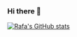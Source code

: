 ### Hi there 👋

[![Rafa's GitHub stats](https://github-readme-stats.vercel.app/api?username=RafaelBarbieru)](https://github.com/RafaelBarbieru/github-readme-stats)

<!--
**RafaelBarbieru/RafaelBarbieru** is a ✨ _special_ ✨ repository because its `README.md` (this file) appears on your GitHub profile.

Here are some ideas to get you started:

- 🔭 I’m currently working on ...
- 🌱 I’m currently learning ...
- 👯 I’m looking to collaborate on ...
- 🤔 I’m looking for help with ...
- 💬 Ask me about ...
- 📫 How to reach me: ...
- 😄 Pronouns: ...
- ⚡ Fun fact: ...
-->

